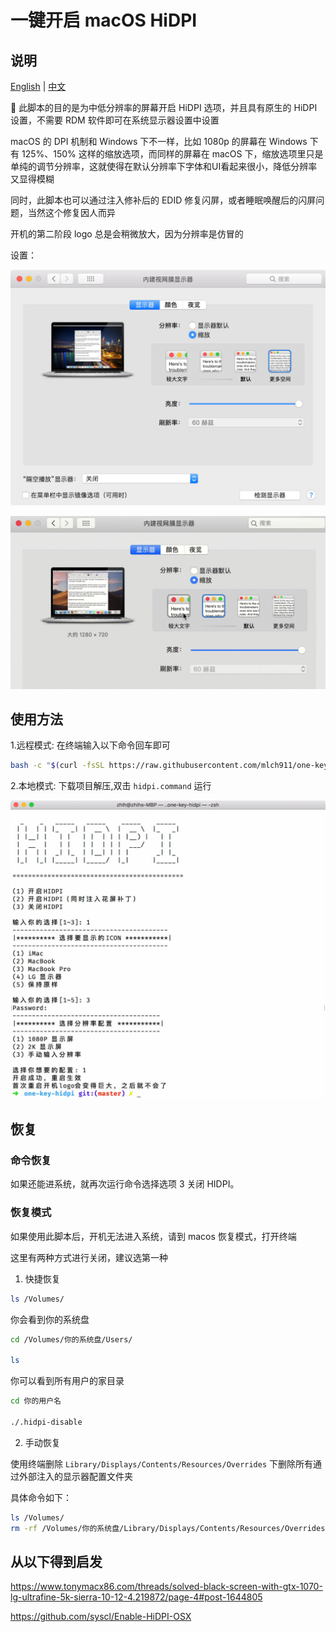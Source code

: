 # 一键开启 macOS HiDPI

## 说明

[English](README.md) | [中文](README-zh.md)

 此脚本的目的是为中低分辨率的屏幕开启 HiDPI 选项，并且具有原生的 HiDPI 设置，不需要 RDM 软件即可在系统显示器设置中设置

macOS 的 DPI 机制和 Windows 下不一样，比如 1080p 的屏幕在 Windows 下有 125%、150% 这样的缩放选项，而同样的屏幕在 macOS 下，缩放选项里只是单纯的调节分辨率，这就使得在默认分辨率下字体和UI看起来很小，降低分辨率又显得模糊

同时，此脚本也可以通过注入修补后的 EDID 修复闪屏，或者睡眠唤醒后的闪屏问题，当然这个修复因人而异

开机的第二阶段 logo 总是会稍微放大，因为分辨率是仿冒的

设置：

![设置](./img/preferences.jpg)

![设置](./img/hidpi.gif)

## 使用方法

1.远程模式: 在终端输入以下命令回车即可

```bash
bash -c "$(curl -fsSL https://raw.githubusercontent.com/mlch911/one-key-hidpi/master/hidpi.sh)"
```

2.本地模式: 下载项目解压,双击 `hidpi.command` 运行

![运行](./img/run-zh.jpg)

## 恢复

### 命令恢复

如果还能进系统，就再次运行命令选择选项 3 关闭 HIDPI。

### 恢复模式

如果使用此脚本后，开机无法进入系统，请到 macos 恢复模式，打开终端

这里有两种方式进行关闭，建议选第一种

1. 快捷恢复
    

```bash
ls /Volumes/
```

你会看到你的系统盘

```bash
cd /Volumes/你的系统盘/Users/

ls
```

你可以看到所有用户的家目录

```bash
cd 你的用户名

./.hidpi-disable
```

2. 手动恢复

使用终端删除 `Library/Displays/Contents/Resources/Overrides` 下删除所有通过外部注入的显示器配置文件夹

具体命令如下：

```bash
ls /Volumes/
rm -rf /Volumes/你的系统盘/Library/Displays/Contents/Resources/Overrides
```

## 从以下得到启发

https://www.tonymacx86.com/threads/solved-black-screen-with-gtx-1070-lg-ultrafine-5k-sierra-10-12-4.219872/page-4#post-1644805

https://github.com/syscl/Enable-HiDPI-OSX

